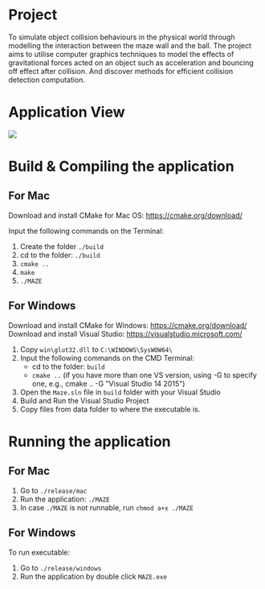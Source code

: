 # Project

To simulate object collision behaviours in the physical world through modelling the interaction between the maze wall and the ball. The project aims to utilise computer graphics techniques to model the effects of gravitational forces acted on an object such as acceleration and bouncing off effect after collision. And discover methods for efficient collision detection computation.

# Application View

![](assets/maze_gameplay.gif)

# Build & Compiling the application

## For Mac

Download and install CMake for Mac OS: https://cmake.org/download/

Input the following commands on the Terminal:

1. Create the folder `./build`
2. cd to the folder: `./build`
3. `cmake ..`
4. `make`
5. `./MAZE`

## For Windows

Download and install CMake for Windows: https://cmake.org/download/
Download and install Visual Studio: https://visualstudio.microsoft.com/

1. Copy `win\glut32.dll` to `C:\WINDOWS\SysWOW64\`
2. Input the following commands on the CMD Terminal: 
   - cd to the folder: `build`
   - `cmake ..` (if you have more than one VS version, using -G to specify one, e.g., cmake .. -G "Visual Studio 14 2015")
3. Open the `Maze.sln` file in `build` folder with your Visual Studio
4. Build and Run the Visual Studio Project
5. Copy files from data folder to where the executable is.

# Running the application

## For Mac

1. Go to `./release/mac`
2. Run the application: `./MAZE`
3. In case `./MAZE` is not runnable, run `chmod a+x ./MAZE`

## For Windows

To run executable:

1. Go to `./release/windows`
2. Run the application by double click `MAZE.exe`
